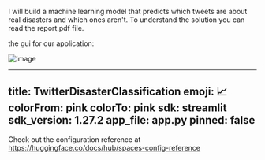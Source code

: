 I will build a machine learning model that predicts which tweets are about real disasters and which ones aren't. 
To understand the solution you can read the report.pdf file.

the gui for our application:

![image](https://github.com/Anwar9Ibrahim/NLP-twitter-disaster-detector/assets/115429214/28db25f1-e622-4c46-b4d7-f4de19144616)


---
title: TwitterDisasterClassification
emoji: 📈
colorFrom: pink
colorTo: pink
sdk: streamlit
sdk_version: 1.27.2
app_file: app.py
pinned: false
---

Check out the configuration reference at https://huggingface.co/docs/hub/spaces-config-reference
